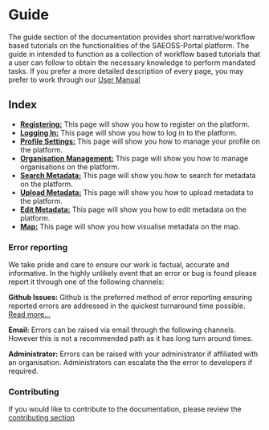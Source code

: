 # Guide

The guide section of the documentation provides short narrative/workflow based tutorials on the functionalities of the SAEOSS-Portal platform. The guide in intended to function as a collection of workflow based tutorials that a user can follow to obtain the necessary knowledge to perform mandated tasks. If you prefer a more detailed description of every page, you may prefer to work through our [User Manual](../manual/index.md)

## Index

* **[Registering:](./registering.md)** This page will show you how to register on the platform.
* **[Logging In:](./logging-in.md)** This page will show you how to log in to the platform.
* **[Profile Settings:](./profile-management.md)** This page will show you how to manage your profile on the platform.
* **[Organisation Management:](./organisation-management.md)** This page will show you how to manage organisations on the platform.
* **[Search Metadata:](./search-metadata.md)** This page will show you how to search for metadata on the platform.
* **[Upload Metadata:](./create-metadata.md)** This page will show you how to upload metadata to the platform.
* **[Edit Metadata:](./edit-metadata.md)** This page will show you how to edit metadata on the platform.
* **[Map:](./map.md)** This page will show you how visualise metadata on the map.

### Error reporting

We take pride and care to ensure our work is factual, accurate and informative. In the highly unlikely event that an error or bug is found please report it through one of the following channels:

**Github Issues:** Github is the preferred method of error reporting ensuring reported errors are addressed in the quickest turnaround time possible. [Read more...](opening-issues.md)

**Email:** Errors can be raised via email through the following channels. However this is not a recommended path as it has long turn around times.

<!-- we need permission to do this before implementing the mails

- info@kartoza.com
- example@sansa.com
- example@saeonn.com -->

**Administrator:** Errors can be raised with your administrator if affiliated with an organisation. Administrators can escalate the the error to developers if required.

### Contributing

If you would like to contribute to the documentation, please review the [contributing section](../../about/contributing.md)

